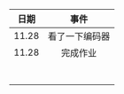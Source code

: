 | 日期  |      事件      |
| :---: | :------------: |
| 11.28 | 看了一下编码器 |
| 11.28 |    完成作业    |
|       |                |
|       |                |
|       |                |
|       |                |
|       |                |
|       |                |
|       |                |


